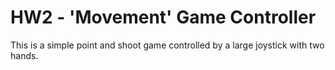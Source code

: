 HW2 - 'Movement' Game Controller
=====
This is a simple point and shoot game controlled by a large joystick with two hands.

